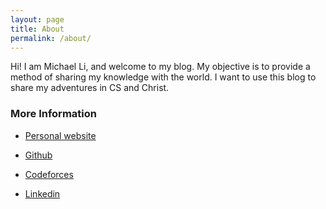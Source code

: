 ```yaml
---
layout: page
title: About
permalink: /about/
---
```


Hi! I am Michael Li, and welcome to my blog. My objective is to provide a method of sharing my knowledge with the world. I want to use this blog to share my adventures in CS and Christ.

### More Information

* [Personal website](www.limichael.com)

* [Github](www.github.com/mykobob)

* [Codeforces](http://codeforces.com/profile/mykobob)

* [Linkedin](linkedin.com/in/michaelli1)
